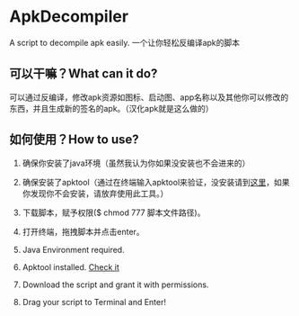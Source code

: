 # ApkDecompiler
A script to decompile apk easily. 一个让你轻松反编译apk的脚本

## 可以干嘛？What can it do?
可以通过反编译，修改apk资源如图标、启动图、app名称以及其他你可以修改的东西，并且生成新的签名的apk。（汉化apk就是这么做的）

## 如何使用？How to use?
1. 确保你安装了java环境（虽然我认为你如果没安装也不会进来的）
2. 确保安装了apktool（通过在终端输入apktool来验证，没安装请到[这里](https://ibotpeaches.github.io/Apktool/)，如果你发现你不会安装，请放弃使用此工具。）
3. 下载脚本，赋予权限($ chmod 777 脚本文件路径)。
4. 打开终端，拖拽脚本并点击enter。

1. Java Environment required.
2. Apktool installed. [Check it](https://ibotpeaches.github.io/Apktool/)
3. Download the script and grant it with permissions.
4. Drag your script to Terminal and Enter!
